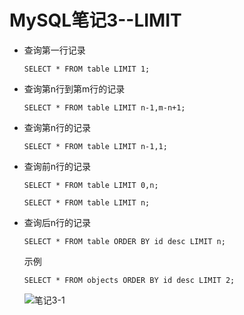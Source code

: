 # MySQL笔记3--LIMIT

+ 查询第一行记录

  ```mysql
  SELECT * FROM table LIMIT 1;
  ```

+ 查询第n行到第m行的记录

  ```mysql
  SELECT * FROM table LIMIT n-1,m-n+1;
  ```

+ 查询第n行的记录

  ```mysql
  SELECT * FROM table LIMIT n-1,1;
  ```

+ 查询前n行的记录

  ```mysql
  SELECT * FROM table LIMIT 0,n;
  ```

  ```mysql
  SELECT * FROM table LIMIT n;
  ```

+ 查询后n行的记录

  ```mysql
  SELECT * FROM table ORDER BY id desc LIMIT n;
  ```

  示例

  ```mysql
  SELECT * FROM objects ORDER BY id desc LIMIT 2;
  ```

  ![笔记3-1](E:\Notes\MySQL\笔记3-1.png)